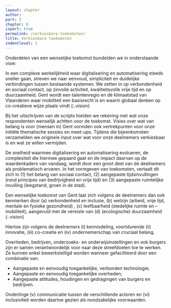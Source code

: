 ```yaml
---
layout: chapter
author: 
part: 5
chapter: 0
ispart: true
permalink: /verkiesbare-toekomsten/
title: Verkiesbare toekomsten
indentlevel: 1
---
```


Onderdelen van een wenselijke toekomst  bundelden we in onderstaande visie:

In een complexe werkelijkheid waar digitalisering en automatisering steeds sneller gaan, streven we naar eenvoud, simpliciteit en duidelijke verbindingen tussen bestaande systemen. We zetten in op verbondenheid en sociaal contact, op zinvolle activiteit, kwaliteitsvolle vrije tijd en op duurzaamheid. Gent wordt een talentenregio en dé klimaatstad van Vlaanderen waar mobiliteit een basisrecht is en waarin globaal denken op co-creatieve wijze plaats vindt
{:.vision} 

Bij het uitschrijven van de scripts hielden we rekening met wat onze respondenten wenselijk achtten voor de toekomst. Visies over wat van belang is voor (mensen in) Gent vormden ook vertrekpunten voor onze initiële thematische sessies en meet-ups. Tijdens die bijeenkomsten verzamelden we originele input over wat voor onze deelnemers verkiesbaar is en wat ze willen vermijden. 
 
De snelheid waarmee digitalisering en automatisering evolueren, de complexiteit die hiermee gepaard gaat en de impact daarvan op de waardenkaders van vandaag, wordt door een groot deel van de deelnemers als problematisch ervaren. In het vormgeven van toekomsten, vertaalt dit zich in (1) het belang van sociaal contact, (2) aangepaste tijdsinvullingen (rond principes van bedrijvigheid en vrije tijd) en (3) aangepaste ruimtelijke invulling (leegstand, groen in de stad). 

Een wenselijke toekomst van Gent laat zich volgens de deelnemers dan ook kenmerken door (a) verbondenheid en inclusie, (b) welzijn (arbeid, vrije tijd, mentale en fysieke gezondheid) , (c) leefbaarheid (stedelijke ruimte en –mobiliteit), aangevuld met de vereiste van (d) (ecologische) duurzaamheid
{:.vision}

Hiertoe zijn volgens de deelnemers (i) kennisdeling, voortdurende (ii) innovatie, (iii) co-creatie en (iv) ondernemerschap van cruciaal belang. 

Overheden, bedrijven, onderzoeks- en onderwijsinstellingen en ook burgers  zijn er samen verantwoordelijk voor naar deze streefdoelen toe te werken. Ze kunnen enkel bewerkstelligd worden wanneer gefaciliteerd door een combinatie van: 

* Aangepaste en eenvoudig toegankelijke, verbonden technologie; 
* Aangepaste en eenvoudig toegankelijke overheden;
* Aangepaste attitudes, houdingen en gedragingen van burgers en bedrijven.

Onderlinge (v) communicatie tussen de verschillende actoren en (vi) inclusiviteit worden daartoe gezien als noodzakelijke voorwaarden.
